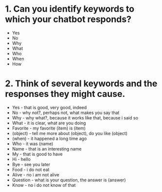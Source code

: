 # 1. Can you identify keywords to which your chatbot responds?

* Yes
* No
* Why
* What
* Who
* When
* How

# 2. Think of several keywords and the responses they might cause.

* Yes - that is good, very good, indeed
* No - why not?, perhaps not, what makes you say that
* Why - why what?, because it works like that, because i said so
* What - it is clear, what are you doing
* Favorite - my favorite (item) is (item)
* (object) - tell me more about (object), do you like (object)
* (when) - it happened a long time ago
* Who - it was (name)
* Name - that is an interesting name
* My - that is good to have
* Hi - hello
* Bye - see you later
* Food - i do not eat
* Alive - no i am not alive
* Question - what is your question, the answer is (answer)
* Know - no i do not know of that